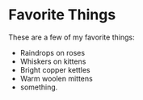 # Favorite Things

These are a few of my favorite things:

- Raindrops on roses
- Whiskers on kittens
- Bright copper kettles
- Warm woolen mittens
- something.
